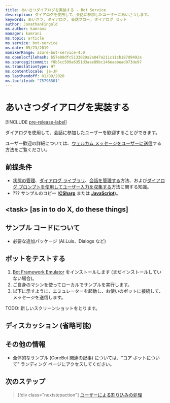 ```yaml
---
title: あいさつダイアログを実装する - Bot Service
description: ダイアログを使用して、会話に参加したユーザーにあいさつします。
keywords: あいさつ, ダイアログ, 会話フロー, ダイアログ セット
author: JonathanFingold
ms.author: kamrani
manager: kamrani
ms.topic: article
ms.service: bot-service
ms.date: 05/23/2019
monikerRange: azure-bot-service-4.0
ms.openlocfilehash: b57e88dfc5133029a2a847a211c11cb187d9492a
ms.sourcegitcommit: f8b5cc509a6351d3aae89bc146eaabead973de97
ms.translationtype: HT
ms.contentlocale: ja-JP
ms.lasthandoff: 01/09/2020
ms.locfileid: "75798501"
---
```

# <a name="implement-a-greeting-dialog"></a>あいさつダイアログを実装する

[!INCLUDE [pre-release-label](../includes/pre-release-label.md)]

ダイアログを使用して、会話に参加したユーザーを歓迎することができます。

ユーザー歓迎の詳細については、[ウェルカム メッセージをユーザーに送信][send-welcome]する方法をご覧ください。

## <a name="prerequisites"></a>前提条件

- [状態の管理][concept-state]、[ダイアログ ライブラリ][concept-dialogs]、[会話を管理する][simple-flow]方法、および[ダイアログ プロンプトを使用してユーザー入力を収集する][prompting]方法に関する知識。
- ??? サンプルのコピー ([**CSharp**][cs-sample] または [**JavaScript**][js-sample])。

## <a name="task-as-in-to-do-x-do-these-things"></a>\<task> [as in to do X, do these things]

<!--The key lines of code for this task.
    here are the cool lines that do that.
    just the few lines of implementation without setup.
-->

## <a name="about-the-sample-code"></a>サンプル コードについて

<!--setup & implementation & discussion of the sample code-->

- 必要な追加パッケージ (AI.Luis、Dialogs など)

<!--Any other key elements to get the code to work.
    Include setup for only the bits critical to the task at hand.
    don't go over all the code in the sample.
-->

## <a name="to-test-the-bot"></a>ボットをテストする

1. [Bot Framework Emulator](https://aka.ms/bot-framework-emulator-readme) をインストールします (まだインストールしていない場合)。
1. ご自身のマシンを使ってローカルでサンプルを実行します。
1. 以下に示すように、エミュレーターを起動し、お使いのボットに接続して、メッセージを送信します。

TODO: 新しいスクリーンショットをとります。

<!--![test dialog prompt sample](~/media/emulator-v4/test-dialog-prompt.png)-->

## <a name="discussion-optional"></a>ディスカッション (省略可能)

<!--Might be short and descriptive or include additional code for scenarios not covered in the samples repo
-->

## <a name="addition-information"></a>その他の情報

<!--include cross-linking other articles about the same sample.-->

- 全体的なサンプル (CoreBot 関連の記事) については、"コア ボットについて" ランディング ページにアクセスしてください。

## <a name="next-steps"></a>次のステップ

> [!div class="nextstepaction"]
> [ユーザーによる割り込みの処理](bot-builder-howto-handle-user-interrupt.md)

<!-- Footnote-style links -->

[concept-basics]: bot-builder-basics.md
[concept-state]: bot-builder-concept-state.md
[concept-dialogs]: bot-builder-concept-dialog.md

[send-welcome]: bot-builder-send-welcome-message.md

[simple-flow]: bot-builder-dialog-manage-conversation-flow.md
[prompting]: bot-builder-prompts.md
[component-dialogs]: bot-builder-compositcontrol.md

[cs-sample]: ???
[js-sample]: ???
